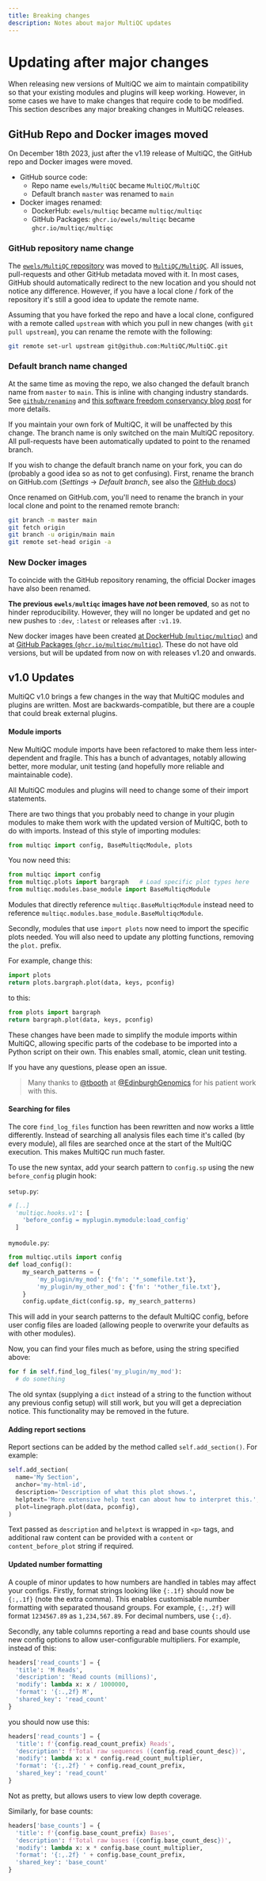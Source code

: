 ```yaml
---
title: Breaking changes
description: Notes about major MultiQC updates
---
```


# Updating after major changes

When releasing new versions of MultiQC we aim to maintain compatibility so that your existing modules and plugins will keep working.
However, in some cases we have to make changes that require code to be modified.
This section describes any major breaking changes in MultiQC releases.

## GitHub Repo and Docker images moved

On December 18th 2023, just after the v1.19 release of MultiQC, the GitHub repo and Docker images were moved.

- GitHub source code:
  - Repo name `ewels/MultiQC` became `MultiQC/MultiQC`
  - Default branch `master` was renamed to `main`
- Docker images renamed:
  - DockerHub: `ewels/multiqc` became `multiqc/multiqc`
  - GitHub Packages: `ghcr.io/ewels/multiqc` became `ghcr.io/multiqc/multiqc`

### GitHub repository name change

The [`ewels/MultiQC` repository](https://github.com/ewels/MultiQC) was moved to [`MultiQC/MultiQC`](https://github.com/MultiQC/MultiQC).
All issues, pull-requests and other GitHub metadata moved with it.
In most cases, GitHub should automatically redirect to the new location and you should not notice any difference.
However, if you have a local clone / fork of the repository it's still a good idea to update the remote name.

Assuming that you have forked the repo and have a local clone, configured with a remote called `upstream` with which you pull in new changes (with `git pull upstream`), you can rename the remote with the following:

```bash
git remote set-url upstream git@github.com:MultiQC/MultiQC.git
```

### Default branch name changed

At the same time as moving the repo, we also changed the default branch name from `master` to `main`. This is inline with changing industry standards.
See [`github/renaming`](https://github.com/github/renaming/) and [this software freedom conservancy blog post](https://sfconservancy.org/news/2020/jun/23/gitbranchname/) for more details.

If you maintain your own fork of MultiQC, it will be unaffected by this change. The branch name is only switched on the main MultiQC repository. All pull-requests have been automatically updated to point to the renamed branch.

If you wish to change the default branch name on your fork, you can do (probably a good idea so as not to get confusing).
First, rename the branch on GitHub.com (_Settings_ -> _Default branch_, see also the [GitHub docs](https://docs.github.com/en/repositories/configuring-branches-and-merges-in-your-repository/managing-branches-in-your-repository/renaming-a-branch))

Once renamed on GitHub.com, you'll need to rename the branch in your local clone and point to the renamed remote branch:

```bash
git branch -m master main
git fetch origin
git branch -u origin/main main
git remote set-head origin -a
```

### New Docker images

To coincide with the GitHub repository renaming, the official Docker images have also been renamed.

**The previous `ewels/multiqc` images have _not_ been removed**, so as not to hinder reproducibility.
However, they will no longer be updated and get no new pushes to `:dev`, `:latest` or releases after `:v1.19`.

New docker images have been created [at DockerHub (`multiqc/multiqc`)](https://hub.docker.com/r/multiqc/multiqc/)
and at [GitHub Packages (`ghcr.io/multiqc/multiqc`)](https://github.com/MultiQC/MultiQC/pkgs/container/multiqc).
These do not have old versions, but will be updated from now on with releases v1.20 and onwards.

## v1.0 Updates

MultiQC v1.0 brings a few changes in the way that MultiQC modules and plugins are written. Most are backwards-compatible, but there are a couple that could break external plugins.

#### Module imports

New MultiQC module imports have been refactored to make them less inter-dependent and fragile. This has a bunch of advantages, notably allowing better, more modular, unit testing (and hopefully more reliable and maintainable code).

All MultiQC modules and plugins will need to change some of their import statements.

There are two things that you probably need to change in your plugin modules to
make them work with the updated version of MultiQC, both to do with imports.
Instead of this style of importing modules:

```python
from multiqc import config, BaseMultiqcModule, plots
```

You now need this:

```python
from multiqc import config
from multiqc.plots import bargraph   # Load specific plot types here
from multiqc.modules.base_module import BaseMultiqcModule
```

Modules that directly reference `multiqc.BaseMultiqcModule` instead need to reference
`multiqc.modules.base_module.BaseMultiqcModule`.

Secondly, modules that use `import plots` now need to import the specific plots needed.
You will also need to update any plotting functions, removing the `plot.` prefix.

For example, change this:

```python
import plots
return plots.bargraph.plot(data, keys, pconfig)
```

to this:

```python
from plots import bargraph
return bargraph.plot(data, keys, pconfig)
```

These changes have been made to simplify the module imports within MultiQC,
allowing specific parts of the codebase to be imported into a Python script
on their own. This enables small, atomic, clean unit testing.

If you have any questions, please open an issue.

> Many thanks to [@tbooth](https://github.com/tbooth) at [@EdinburghGenomics](https://github.com/EdinburghGenomics) for his patient work with this.

#### Searching for files

The core `find_log_files` function has been rewritten and now works a little differently. Instead of searching all analysis files each time it's called (by every module), all files are searched once at the start of the MultiQC execution. This makes MultiQC run much faster.

To use the new syntax, add your search pattern to `config.sp` using the new `before_config` plugin hook:

`setup.py`:

```python
# [..]
  'multiqc.hooks.v1': [
    'before_config = myplugin.mymodule:load_config'
  ]
```

`mymodule.py`:

```python
from multiqc.utils import config
def load_config():
    my_search_patterns = {
        'my_plugin/my_mod': {'fn': '*_somefile.txt'},
        'my_plugin/my_other_mod': {'fn': '*other_file.txt'},
    }
    config.update_dict(config.sp, my_search_patterns)
```

This will add in your search patterns to the default MultiQC config, before user config files are loaded (allowing people to overwrite your defaults as with other modules).

Now, you can find your files much as before, using the string specified above:

```python
for f in self.find_log_files('my_plugin/my_mod'):
  # do something
```

The old syntax (supplying a `dict` instead of a string to the function without any previous config setup) will still work, but you will get a depreciation notice. This functionality may be removed in the future.

#### Adding report sections

Report sections can be added by the method called `self.add_section()`. For example:

```python
self.add_section(
  name='My Section',
  anchor='my-html-id',
  description='Description of what this plot shows.',
  helptext='More extensive help text can about how to interpret this.',
  plot=linegraph.plot(data, pconfig),
)
```

Text passed as `description` and `helptext` is wrapped in `<p>` tags, and additional raw content can be provided with a `content` or `content_before_plot` string if required.

#### Updated number formatting

A couple of minor updates to how numbers are handled in tables may affect your configs. Firstly, format strings looking like `{:.1f}` should now be `{:,.1f}` (note the extra comma). This enables customisable number formatting with separated thousand groups. For example, `{:,.2f}` will format `1234567.89` as `1,234,567.89`. For decimal numbers, use `{:,d}`.

Secondly, any table columns reporting a read and base counts should use new config options to allow user-configurable multipliers. For example, instead of this:

```python
headers['read_counts'] = {
  'title': 'M Reads',
  'description': 'Read counts (millions)',
  'modify': lambda x: x / 1000000,
  'format': '{:.,2f} M',
  'shared_key': 'read_count'
}
```

you should now use this:

```python
headers['read_counts'] = {
  'title': f'{config.read_count_prefix} Reads',
  'description': f'Total raw sequences ({config.read_count_desc})',
  'modify': lambda x: x * config.read_count_multiplier,
  'format': '{:,.2f} ' + config.read_count_prefix,
  'shared_key': 'read_count'
}
```

Not as pretty, but allows users to view low depth coverage.

Similarly, for base counts:

```python
headers['base_counts'] = {
  'title': f'{config.base_count_prefix} Bases',
  'description': f'Total raw bases ({config.base_count_desc})',
  'modify': lambda x: x * config.base_count_multiplier,
  'format': '{:,.2f} ' + config.base_count_prefix,
  'shared_key': 'base_count'
}
```
